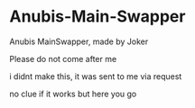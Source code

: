 # Anubis-Main-Swapper
Anubis MainSwapper, made by Joker


Please do not come after me

i didnt make this, it was sent to me via request

no clue if it works but here you go
